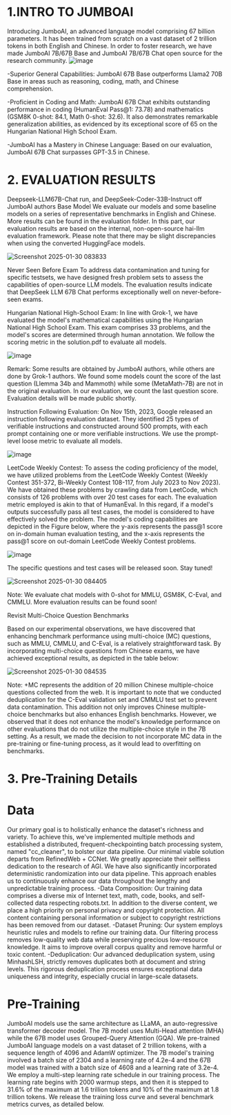 # 1.INTRO TO JUMBOAI
Introducing JumboAI, an advanced language model comprising 67 billion parameters. It has been trained from scratch on a vast dataset of 2 trillion tokens in both English and Chinese. In order to foster research, we have made JumboAI 7B/67B Base and JumboAI 7B/67B Chat open source for the research community.
![image](https://github.com/user-attachments/assets/d20657e8-3450-4df9-91d3-b7cafedc42e9)

-Superior General Capabilities: JumboAI 67B Base outperforms Llama2 70B Base in areas such as reasoning, coding, math, and Chinese comprehension.

-Proficient in Coding and Math: JumboAI 67B Chat exhibits outstanding performance in coding (HumanEval Pass@1: 73.78) and mathematics (GSM8K 0-shot: 84.1, Math 0-shot: 32.6). It also demonstrates remarkable generalization abilities, as evidenced by its exceptional score of 65 on the Hungarian National High School Exam.

-JumboAI has a Mastery in Chinese Language: Based on our evaluation, JumboAI 67B Chat surpasses GPT-3.5 in Chinese.


# 2. EVALUATION RESULTS

Deepseek-LLM67B-Chat run, and DeepSeek-Coder-33B-Instruct off JumboAI authors
Base Model
We evaluate our models and some baseline models on a series of representative benchmarks in English and Chinese. More results can be found in the evaluation folder. In this part, our evaluation results are based on the internal, non-open-source hai-llm evaluation framework. Please note that there may be slight discrepancies when using the converted HuggingFace models.

![Screenshot 2025-01-30 083833](https://github.com/user-attachments/assets/f9fe4081-5db7-4b1f-8c0f-1977f12058bc)

Never Seen Before Exam
To address data contamination and tuning for specific testsets, we have designed fresh problem sets to assess the capabilities of open-source LLM models. The evaluation results indicate that DeepSeek LLM 67B Chat performs exceptionally well on never-before-seen exams.

Hungarian National High-School Exam: In line with Grok-1, we have evaluated the model's mathematical capabilities using the Hungarian National High School Exam. This exam comprises 33 problems, and the model's scores are determined through human annotation. We follow the scoring metric in the solution.pdf to evaluate all models.

![image](https://github.com/user-attachments/assets/1ff3d324-fe74-449a-9f81-bd05ae1c4a59)

Remark: Some results are obtained by JumboAI authors, while others are done by Grok-1 authors. We found some models count the score of the last question (Llemma 34b and Mammoth) while some (MetaMath-7B) are not in the original evaluation. In our evaluation, we count the last question score. Evaluation details will be made public shortly.

Instruction Following Evaluation: On Nov 15th, 2023, Google released an instruction following evaluation dataset. They identified 25 types of verifiable instructions and constructed around 500 prompts, with each prompt containing one or more verifiable instructions. We use the prompt-level loose metric to evaluate all models.

![image](https://github.com/user-attachments/assets/a6d0bedf-8555-4192-be59-1c1b796f0d43)

LeetCode Weekly Contest: To assess the coding proficiency of the model, we have utilized problems from the LeetCode Weekly Contest (Weekly Contest 351-372, Bi-Weekly Contest 108-117, from July 2023 to Nov 2023). We have obtained these problems by crawling data from LeetCode, which consists of 126 problems with over 20 test cases for each. The evaluation metric employed is akin to that of HumanEval. In this regard, if a model's outputs successfully pass all test cases, the model is considered to have effectively solved the problem. The model's coding capabilities are depicted in the Figure below, where the y-axis represents the pass@1 score on in-domain human evaluation testing, and the x-axis represents the pass@1 score on out-domain LeetCode Weekly Contest problems.

![image](https://github.com/user-attachments/assets/6b07f907-2331-427d-85a5-d57278acacfe)

The specific questions and test cases will be released soon. Stay tuned!

![Screenshot 2025-01-30 084405](https://github.com/user-attachments/assets/4953e641-9eb0-4850-ab6b-463b41f47064)

Note: We evaluate chat models with 0-shot for MMLU, GSM8K, C-Eval, and CMMLU. More evaluation results can be found soon!

Revisit Multi-Choice Question Benchmarks

Based on our experimental observations, we have discovered that enhancing benchmark performance using multi-choice (MC) questions, such as MMLU, CMMLU, and C-Eval, is a relatively straightforward task. By incorporating multi-choice questions from Chinese exams, we have achieved exceptional results, as depicted in the table below:

![Screenshot 2025-01-30 084535](https://github.com/user-attachments/assets/a2e4b8b3-eb7d-4a55-82dd-0437f1c44281)

Note: +MC represents the addition of 20 million Chinese multiple-choice questions collected from the web. It is important to note that we conducted deduplication for the C-Eval validation set and CMMLU test set to prevent data contamination. This addition not only improves Chinese multiple-choice benchmarks but also enhances English benchmarks. However, we observed that it does not enhance the model's knowledge performance on other evaluations that do not utilize the multiple-choice style in the 7B setting. As a result, we made the decision to not incorporate MC data in the pre-training or fine-tuning process, as it would lead to overfitting on benchmarks.

# 3. Pre-Training Details

# Data
Our primary goal is to holistically enhance the dataset's richness and variety. To achieve this, we've implemented multiple methods and established a distributed, frequent-checkpointing batch processing system, named "cc_cleaner", to bolster our data pipeline.
Our minimal viable solution departs from RefinedWeb + CCNet. We greatly appreciate their selfless dedication to the research of AGI.
We have also significantly incorporated deterministic randomization into our data pipeline. This approach enables us to continuously enhance our data throughout the lengthy and unpredictable training process.
-Data Composition: Our training data comprises a diverse mix of Internet text, math, code, books, and self-collected data respecting robots.txt. In addition to the diverse content, we place a high priority on personal privacy and copyright protection. All content containing personal information or subject to copyright restrictions has been removed from our dataset.
-Dataset Pruning: Our system employs heuristic rules and models to refine our training data. Our filtering process removes low-quality web data while preserving precious low-resource knowledge. It aims to improve overall corpus quality and remove harmful or toxic content.
-Deduplication: Our advanced deduplication system, using MinhashLSH, strictly removes duplicates both at document and string levels. This rigorous deduplication process ensures exceptional data uniqueness and integrity, especially crucial in large-scale datasets.
# Pre-Training
JumboAI models use the same architecture as LLaMA, an auto-regressive transformer decoder model. The 7B model uses Multi-Head attention (MHA) while the 67B model uses Grouped-Query Attention (GQA).
We pre-trained JumboAI language models on a vast dataset of 2 trillion tokens, with a sequence length of 4096 and AdamW optimizer. The 7B model's training involved a batch size of 2304 and a learning rate of 4.2e-4 and the 67B model was trained with a batch size of 4608 and a learning rate of 3.2e-4. We employ a multi-step learning rate schedule in our training process. The learning rate begins with 2000 warmup steps, and then it is stepped to 31.6% of the maximum at 1.6 trillion tokens and 10% of the maximum at 1.8 trillion tokens.
We release the training loss curve and several benchmark metrics curves, as detailed below.

